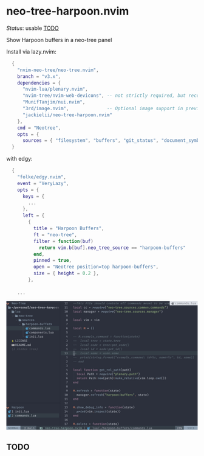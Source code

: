 # neo-tree-harpoon.nvim

_Status_: usable [TODO](#TODO)

Show Harpoon buffers in a neo-tree panel

Install via lazy.nvim:

```lua
  {
    "nvim-neo-tree/neo-tree.nvim",
    branch = "v3.x",
    dependencies = {
      "nvim-lua/plenary.nvim",
      "nvim-tree/nvim-web-devicons", -- not strictly required, but recommended
      "MunifTanjim/nui.nvim",
      "3rd/image.nvim",              -- Optional image support in preview window: See `# Preview Mode` for more information
      "jackielii/neo-tree-harpoon.nvim"
    },
    cmd = "Neotree",
    opts = {
      sources = { "filesystem", "buffers", "git_status", "document_symbols", "harpoon-buffers" },
  }
```

with edgy:

```lua
  {
    "folke/edgy.nvim",
    event = "VeryLazy",
    opts = {
      keys = {
        ...
      },
      left = {
        {
          title = "Harpoon Buffers",
          ft = "neo-tree",
          filter = function(buf)
            return vim.b[buf].neo_tree_source == "harpoon-buffers"
          end,
          pinned = true,
          open = "Neotree position=top harpoon-buffers",
          size = { height = 0.2 },
        },

	...
```

![screenshot](./harpoon-buffers.jpg)

## TODO

